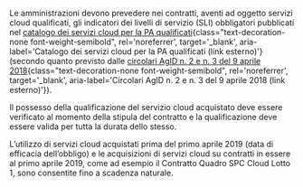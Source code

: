 Le amministrazioni devono prevedere nei contratti, aventi ad oggetto servizi cloud qualificati, gli indicatori dei livelli di servizio (SLI) 
obbligatori pubblicati nel
[catalogo dei servizi cloud per la PA qualificati](https://catalogocloud.agid.gov.it/){class="text-decoration-none font-weight-semibold", rel='noreferrer', target='_blank', aria-label='Catalogo dei servizi cloud per la PA qualificati (link esterno)'}
(secondo quanto previsto dalle
[circolari AgID n. 2 e n. 3 del 9 aprile 2018](https://cloud-italia.readthedocs.io/projects/cloud-italia-circolari/it/latest/){class="text-decoration-none font-weight-semibold", rel='noreferrer', target='_blank', aria-label='Circolari AgID n. 2 e n. 3 del 9 aprile 2018 (link esterno)'}).

Il possesso della qualificazione del servizio cloud acquistato deve essere verificato al momento della stipula del contratto e la qualificazione deve essere valida per tutta la durata dello stesso.

L’utilizzo di servizi cloud acquistati prima del primo aprile 2019 (data di efficacia dell’obbligo) e le acquisizioni di servizi cloud su 
contratti in essere al primo aprile 2019, come ad esempio il Contratto Quadro SPC Cloud Lotto 1, sono consentite fino a scadenza naturale.
